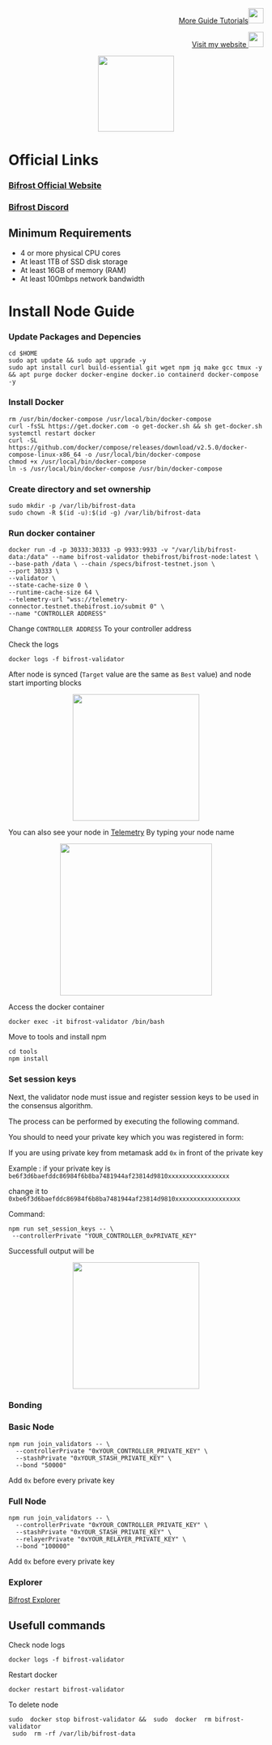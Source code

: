 <p style="font-size:14px" align="right">
<a href="https://github.com/elangrr/testnet_guide" target="_blank">More Guide Tutorials<img src="https://avatars.githubusercontent.com/u/34649601?v=4" width="30"/></a>
</p>

<p style="font-size:14px" align="right">
<a href="https://indonode.dev/" target="_blank">Visit my website <img src="https://avatars.githubusercontent.com/u/34649601?v=4" width="30"/></a>
</p>

<p align="center">
 <img height="150" height="auto" src="https://user-images.githubusercontent.com/34649601/196217517-3e2c030f-7af3-46f2-9042-81176ce9d143.png">
</p>

# Official Links
### [Bifrost Official Website](https://thebifrost.io/)
### [Bifrost Discord](https://discord.gg/HpK7kGzXBh)

## Minimum Requirements 
- 4 or more physical CPU cores
- At least 1TB of SSD disk storage
- At least 16GB of memory (RAM)
- At least 100mbps network bandwidth

# Install Node Guide

### Update Packages and Depencies
```
cd $HOME
sudo apt update && sudo apt upgrade -y
sudo apt install curl build-essential git wget npm jq make gcc tmux -y && apt purge docker docker-engine docker.io containerd docker-compose -y
```

### Install Docker
```
rm /usr/bin/docker-compose /usr/local/bin/docker-compose
curl -fsSL https://get.docker.com -o get-docker.sh && sh get-docker.sh
systemctl restart docker
curl -SL https://github.com/docker/compose/releases/download/v2.5.0/docker-compose-linux-x86_64 -o /usr/local/bin/docker-compose
chmod +x /usr/local/bin/docker-compose
ln -s /usr/local/bin/docker-compose /usr/bin/docker-compose
```

### Create directory and set ownership
```
sudo mkdir -p /var/lib/bifrost-data
sudo chown -R $(id -u):$(id -g) /var/lib/bifrost-data
```

### Run docker container
```
docker run -d -p 30333:30333 -p 9933:9933 -v "/var/lib/bifrost-data:/data" --name bifrost-validator thebifrost/bifrost-node:latest \ 
--base-path /data \ --chain /specs/bifrost-testnet.json \ 
--port 30333 \ 
--validator \ 
--state-cache-size 0 \ 
--runtime-cache-size 64 \ 
--telemetry-url "wss://telemetry-connector.testnet.thebifrost.io/submit 0" \ 
--name "CONTROLLER ADDRESS"
```
Change `CONTROLLER ADDRESS` To your controller address

Check the logs 
```
docker logs -f bifrost-validator
```

After node is synced (`Target` value are the same as `Best` value) and node start importing blocks
<p align="center">
 <img height="250" height="auto" src="https://user-images.githubusercontent.com/34649601/196219287-e925f558-b795-4597-b42c-f8b8018481bf.png">
</p>

You can also see your node in [Telemetry](https://telemetry.testnet.thebifrost.io/#/0x15b34a3b7443c73fa1f687cce2d8e5981f6a2eaad54809a6b6af28e83d2adaff) By typing your node name
<p align="center">
 <img height="300" height="auto" src="https://user-images.githubusercontent.com/34649601/196220022-086fe23b-eb07-4fcd-bdc1-37072a858dad.png">
</p>

Access the docker container
```
docker exec -it bifrost-validator /bin/bash
```

Move to tools and install npm
```
cd tools
npm install
```

### Set session keys
Next, the validator node must issue and register session keys to be used in the consensus algorithm. 

The process can be performed by executing the following command. 

You should to need your private key which you was registered in form: 

If you are using private key from metamask add `0x` in front of the private key
 
Example : if your private key is `be6f3d6baefddc86984f6b8ba7481944af23814d9810xxxxxxxxxxxxxxxxx`

change it to `0xbe6f3d6baefddc86984f6b8ba7481944af23814d9810xxxxxxxxxxxxxxxxxx`

Command:
```
npm run set_session_keys -- \
 --controllerPrivate "YOUR_CONTROLLER_0xPRIVATE_KEY"
```
Successfull output will be
<p align="center">
 <img height="250" height="auto" src="https://user-images.githubusercontent.com/34649601/196214834-69851229-7b22-4b7b-8659-2489a4d74682.png">
</p>

### Bonding

### Basic Node
```
npm run join_validators -- \
  --controllerPrivate "0xYOUR_CONTROLLER_PRIVATE_KEY" \
  --stashPrivate "0xYOUR_STASH_PRIVATE_KEY" \
  --bond "50000"
```
Add `0x` before every private key

### Full Node
```
npm run join_validators -- \
  --controllerPrivate "0xYOUR_CONTROLLER_PRIVATE_KEY" \
  --stashPrivate "0xYOUR_STASH_PRIVATE_KEY" \
  --relayerPrivate "0xYOUR_RELAYER_PRIVATE_KEY" \
  --bond "100000"
```
Add `0x` before every private key

### Explorer
[Bifrost Explorer](https://explorer.testnet.thebifrost.io/validators-tier-full)

## Usefull commands

Check node logs
```
docker logs -f bifrost-validator
```

Restart docker
```
docker restart bifrost-validator
```

To delete node
```
sudo  docker stop bifrost-validator &&  sudo  docker  rm bifrost-validator
 sudo  rm -rf /var/lib/bifrost-data
```
